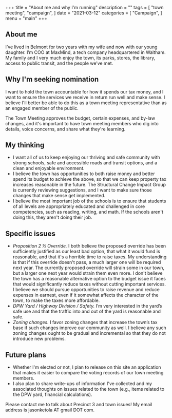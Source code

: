 +++
title = "About me and why I'm running"
description = ""
tags = [
    "town meeting",
    "campaign",
]
date = "2021-03-12"
categories = [
    "Campaign",
]
menu = "main"
+++

## About me

I’ve lived in Belmont for two years with my wife and now with our young daughter. I’m COO at MaxMind, a tech company headquartered in Waltham. My family and I very much enjoy the town, its parks, stores, the library, access to public transit, and the people we’ve met.

## Why I'm seeking nomination

I want to hold the town accountable for how it spends our tax money, and I want to ensure the services we receive in return run well and make sense. I believe I'll better be able to do this as a town meeting representative than as an engaged member of the public.

The Town Meeting approves the budget, certain expenses, and by-law changes, and it's important to have town meeting members who dig into details, voice concerns, and share what they're learning.

## My thinking

* I want all of us to keep enjoying our thriving and safe community with strong schools, safe and accessible roads and transit options, and a clean and enjoyable environment.
* I believe the town has opportunities to both raise money and better spend its budget to achieve the above, so that we can keep property tax increases reasonable in the future. The Structural Change Impact Group is currently reviewing suggestions, and I want to make sure those changes that make sense get implemented.
* I believe the most important job of the schools is to ensure that students of all levels are appropriately educated and challenged in core competencies, such as reading, writing, and math. If the schools aren't doing this, they aren't doing their job.


## Specific issues
* *Proposition 2 ½ Override.* I both believe the proposed override has been sufficiently justified as our least bad option, that what it would fund is reasonable, and that it's a horrible time to raise taxes. My understanding is that if this override doesn't pass, a much larger one will be required next year. The currently proposed override will strain some in our town, but a larger one next year would strain them even more. I don't believe the town has a reasonable alternative option to the budget issue it faces that would significantly reduce taxes without cutting important services. I believe we should pursue opportunities to raise revenue and reduce expenses in earnest, even if it somewhat affects the character of the town, to make the taxes more affordable.
* *DPW Yard / Highway Division / Safety.* I’m very interested in the yard’s safe use and that the traffic into and out of the yard is reasonable and safe.
* *Zoning changes.* I favor zoning changes that increase the town’s tax base if such changes improve our community as well. I believe any such zoning changes ought to be gradual and incremental so that they do not introduce new problems.

## Future plans
* Whether I'm elected or not, I plan to release on this site an application that makes it easier to compare the voting records of our town meeting members.
* I also plan to share write-ups of information I've collected and my associated thoughts on issues related to the town (e.g., items related to the DPW yard, financial calculations).

Please contact me to talk about Precinct 3 and town issues! My email address is jasonketola AT gmail DOT com.
